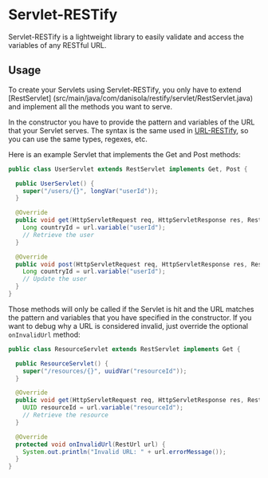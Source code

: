 # Servlet-RESTify #

Servlet-RESTify is a lightweight library to easily validate and access the variables of any RESTful URL.

## Usage

To create your Servlets using Servlet-RESTify, you only have to extend [RestServlet]
(src/main/java/com/danisola/restify/servlet/RestServlet.java) and implement all the methods you want to serve.

In the constructor you have to provide the pattern and variables of the URL that your Servlet serves. The syntax is
the same used in [URL-RESTify](../url/), so you can use the same types, regexes, etc.

Here is an example Servlet that implements the Get and Post methods:

```java
public class UserServlet extends RestServlet implements Get, Post {

  public UserServlet() {
    super("/users/{}", longVar("userId"));
  }

  @Override
  public void get(HttpServletRequest req, HttpServletResponse res, RestUrl url) {
    Long countryId = url.variable("userId");
    // Retrieve the user
  }

  @Override
  public void post(HttpServletRequest req, HttpServletResponse res, RestUrl url) {
    Long countryId = url.variable("userId");
    // Update the user
  }
}
```

Those methods will only be called if the Servlet is hit and the URL matches the pattern and variables that you have
specified in the constructor. If you want to debug why a URL is considered invalid,
just override the optional `onInvalidUrl` method:


```java
public class ResourceServlet extends RestServlet implements Get {

  public ResourceServlet() {
    super("/resources/{}", uuidVar("resourceId"));
  }

  @Override
  public void get(HttpServletRequest req, HttpServletResponse res, RestUrl url) {
    UUID resourceId = url.variable("resourceId");
    // Retrieve the resource
  }

  @Override
  protected void onInvalidUrl(RestUrl url) {
    System.out.println("Invalid URL: " + url.errorMessage());
  }
}
```